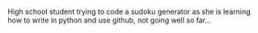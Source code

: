 High school student trying to code a sudoku generator as she is learning how to write in python and use github, not going well so far...
